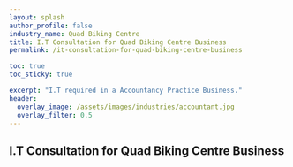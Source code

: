 ```yaml
---
layout: splash 
author_profile: false 
industry_name: Quad Biking Centre
title: I.T Consultation for Quad Biking Centre Business
permalink: /it-consultation-for-quad-biking-centre-business

toc: true
toc_sticky: true

excerpt: "I.T required in a Accountancy Practice Business."
header:
  overlay_image: /assets/images/industries/accountant.jpg
  overlay_filter: 0.5 
---
```


## I.T Consultation for Quad Biking Centre Business